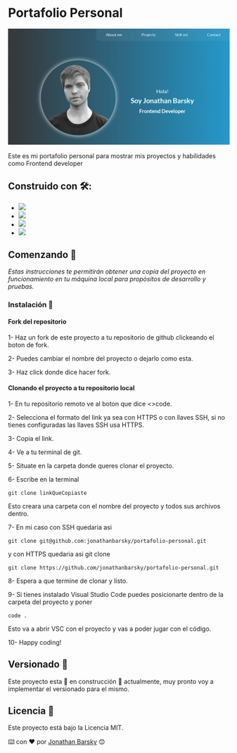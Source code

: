 # Portafolio Personal

![portafolio de proyectos de barsky jonathan](src/images/portafolio.png)

Este es mi portafolio personal para mostrar mis proyectos y habilidades como Frontend developer


## Construido con 🛠️: 
- ![](https://camo.githubusercontent.com/d2da7e7ec8424780720101d4853c64dffb81dc69dfdd25a0ce88cdb3848bbc6f/68747470733a2f2f696d672e736869656c64732e696f2f7374617469632f76313f7374796c653d666f722d7468652d6261646765266d6573736167653d48544d4c3526636f6c6f723d453334463236266c6f676f3d48544d4c35266c6f676f436f6c6f723d464646464646266c6162656c3d) 
- ![](https://camo.githubusercontent.com/9fe0ddca8c80fd49703246ca3b9a894ddfdc9c1c80f6ab5de92bbe91471dbab8/68747470733a2f2f696d672e736869656c64732e696f2f7374617469632f76313f7374796c653d666f722d7468652d6261646765266d6573736167653d4353533326636f6c6f723d313537324236266c6f676f3d43535333266c6f676f436f6c6f723d464646464646266c6162656c3d) 
- ![](https://camo.githubusercontent.com/3aaee8bf7885dcf0cea8a5647c4514b7d800b1a730d38bce7dadf6bff883378d/68747470733a2f2f696d672e736869656c64732e696f2f7374617469632f76313f7374796c653d666f722d7468652d6261646765266d6573736167653d4a61766153637269707426636f6c6f723d323232323232266c6f676f3d4a617661536372697074266c6f676f436f6c6f723d463744463145266c6162656c3d) 
- ![](https://camo.githubusercontent.com/7436ecde5696a856dd865d3fc81fa2612054f468e12fdb5d591e7a19a46fc9f7/68747470733a2f2f696d672e736869656c64732e696f2f7374617469632f76313f7374796c653d666f722d7468652d6261646765266d6573736167653d5361737326636f6c6f723d434336363939266c6f676f3d53617373266c6f676f436f6c6f723d464646464646266c6162656c3d)

## Comenzando 🚀

_Estas instrucciones te permitirán obtener una copia del proyecto en funcionamiento en tu máquina local para propósitos de desarrollo y pruebas._

### Instalación 🔧

#### Fork del repositorio

1- Haz un fork de este proyecto a tu repositorio de github clickeando el boton de fork.

2- Puedes cambiar el nombre del proyecto o dejarlo como esta.

3- Haz click donde dice hacer fork.

#### Clonando el proyecto a tu repositorio local

1- En tu repositorio remoto ve al boton que dice <>code.

2- Selecciona el formato del link ya sea con HTTPS o con llaves SSH, si no tienes configuradas las llaves SSH usa HTTPS.

3- Copia el link.

4- Ve a tu terminal de git.

5- Situate en la carpeta donde queres clonar el proyecto.

6- Escribe en la terminal
  ```
  git clone linkQueCopiaste
  ```
  Esto creara una carpeta con el nombre del proyecto y todos sus archivos dentro.
  
7- En mi caso con SSH quedaria asi 
  ```
  git clone git@github.com:jonathanbarsky/portafolio-personal.git
  ```
  y con HTTPS quedaria asi git clone 
  ```
  git clone https://github.com/jonathanbarsky/portafolio-personal.git
  ```
  
8- Espera a que termine de clonar y listo.

9- Si tienes instalado Visual Studio Code puedes posicionarte dentro de la carpeta del proyecto y poner
  ```
  code .
  ```
  Esto va a abrir VSC con el proyecto y vas a poder jugar con el código.
  
10- Happy coding!

## Versionado 📌

Este proyecto esta :construction: en construcción :construction: actualmente, muy pronto voy a implementar el versionado para el mismo.

## Licencia 📄

Este proyecto está bajo la Licencia MIT.


⌨️ con ❤️ por [Jonathan Barsky](https://github.com/jonathanbarsky) 😊
